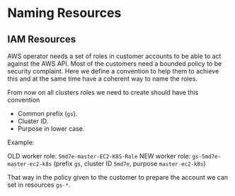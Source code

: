 # Naming Resources

## IAM Resources

AWS operator needs a set of roles in customer accounts to be able to act 
against the AWS API. Most of the customers need a bounded policy to be 
security complaint. Here we define a convention to help them to achieve 
this and at the same time have a coherent way to name the roles.

From now on all clusters roles we need to create should have this convention

- Common prefix (`gs`).
- Cluster ID.
- Purpose in lower case.

Example:

OLD worker role: `5md7e-master-EC2-K8S-Role`
NEW worker role: `gs-5md7e-master-ec2-k8s` (prefix `gs`, cluster ID `5md7e`, 
purpose `master-ec2-k8s`) 

That way in the policy given to the customer to prepare the account we can set 
in resources `gs-*`.
